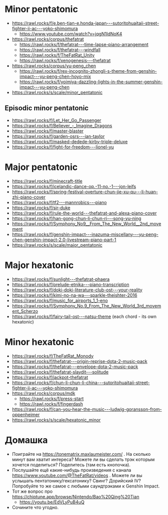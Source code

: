 # Minor pentatonic

- https://rawl.rocks/f/e.ben-tian-e.honda-japan---sutoritohuaitaii-street-fighter-ii-ac---yoko-shimomura
  - https://www.youtube.com/watch?v=jqgN1IdNoK4
- https://rawl.rocks/corpus/thefatrat
  - https://rawl.rocks/f/thefatrat---time-lapse-piano-arrangement
  - https://rawl.rocks/f/thefatrat---windfall
  - https://rawl.rocks/f/TheFatRat_Unity
  - https://rawl.rocks/f/xenogenesis---thefatrat
- https://rawl.rocks/corpus/yu-peng_chen
  - https://rawl.rocks/f/rex-incognito-zhongli-s-theme-from-genshin-impact---yu-peng-chen-hoyo-mix
  - https://rawl.rocks/f/yoimiya-dazzling-lights-in-the-summer-genshin-impact---yu-peng-chen
- https://rawl.rocks/s/scale/minor_pentatonic



## Episodic minor pentatonic

- https://rawl.rocks/f/Let_Her_Go_Passenger
- https://rawl.rocks/f/Believer_-_Imagine_Dragons
- https://rawl.rocks/f/master-blaster
- https://rawl.rocks/f/garden-osrs---ian-taylor
- https://rawl.rocks/f/masked-dedede-kirby-triple-deluxe
- https://rawl.rocks/f/fight-for-freedom---lionel-yu



# Major pentatonic

- https://rawl.rocks/f/minecraft-title
- https://rawl.rocks/f/icelandic-dance-op.-11-no.-1---jon-leifs
- https://rawl.rocks/f/spring-festival-overture-chun-jie-xu-qu---li-huan-zhi-piano-cover
- https://rawl.rocks/f/tf2---mannrobics---piano
- https://rawl.rocks/f/sir-duke
- https://rawl.rocks/f/rule-the-world---thefatrat-and-alexa-piano-cover
- https://rawl.rocks/f/han-gong-chun-li-chun-ri---song-yu-ning
- https://rawl.rocks/f/Symphony_No9__From_The_New_World__2nd_movement
- https://rawl.rocks/f/genshin-impact---inazuma-miscellany---yu-peng-chen-genshin-impact-2.0-livestream-piano-part-1
- https://rawl.rocks/s/scale/major_pentatonic



# Major hexatonic 

- https://rawl.rocks/f/sunlight---thefatrat-phaera
- https://rawl.rocks/f/prelude-etnika---piano-transcription
- https://rawl.rocks/f/doki-doki-literature-club-ost---your-reality
- https://rawl.rocks/f/kimi-no-na-wa---sparkle-theishter-2016
- https://rawl.rocks/f/music_for_airports_1_1-eno
- https://rawl.rocks/f/Symphony_No.9_From_The_New_World_3rd_movement_Scherzo
- https://rawl.rocks/f/fairy-tail-ost---natsu-theme (each chord - its own hexatonic)



# Minor hexatonic 

- https://rawl.rocks/f/TheFatRat_Monody
- https://rawl.rocks/f/thefatrat---origin-reprise-dota-2-music-pack
- https://rawl.rocks/f/thefatrat---envelope-dota-2-music-pack
- https://rawl.rocks/f/thefatrat-slaydit---solitude
- https://rawl.rocks/f/jackpot-thefatrat
- https://rawl.rocks/f/chun-li-chun-li-china---sutoritohuaitaii-street-fighter-ii-ac---yoko-shimomura
- https://rawl.rocks/corpus/mdk
  - https://rawl.rocks/f/press-start
  - https://rawl.rocks/f/fingerdash
- https://rawl.rocks/f/can-you-hear-the-music---ludwig-goransson-from-oppenheimer
- https://rawl.rocks/s/scale/hexatonic_minor


# Домашка

- Поиграйте на https://tonematrix.maxlaumeister.com/ . На сколько минут вам хватит интереса? Можете ли вы сделать трэк которым хочется поделиться? Поделитесь (там есть кнопочка).
- Послушайте ещё какие-нибудь произведения с канала https://www.youtube.com/@TheFatRat/videos . Можете ли вы услышать пентатонику/гексатонику? Свинг? Дорийский IV? Попробуйте то же самое с любыми саундтрэками к Genshin Impact.
- Тот же вопрос про https://chiptune.app/browse/Nintendo/Bao%20Qing%20Tian
  - https://youtu.be/EdVLyPuB4uQ
- Сочините что угодно.

